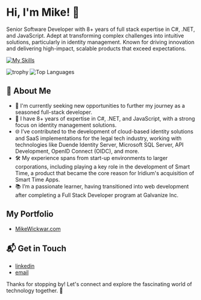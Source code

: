 # Hi, I'm Mike! 👋

Senior Software Developer with 8+ years of full stack expertise in C#, .NET, and JavaScript. Adept at transforming complex challenges into intuitive solutions, particularly in identity management. Known for driving innovation and delivering high-impact, scalable products that exceed expectations.

[![My Skills](https://skillicons.dev/icons?i=angular,atom,azure,cs,css,docker,dotnet,express,git,gulp,html,jquery,js,less,npm,postgres,sass,ts,vue,vscode,wasm,webpack)](https://skillicons.dev)

![trophy](https://github-profile-trophy.vercel.app/?username=mikewickwar&theme=onedark&no-frame=true&row=1&column=7)
![Top Languages](https://github-readme-stats.vercel.app/api/top-langs/?username=mikewickwar&layout=compact&langs_count=8)

## 🚀 About Me
  - 🔭 I'm currently seeking new opportunities to further my journey as a seasoned full-stack developer.
  - 💼 I have 8+ years of expertise in C#, .NET, and JavaScript, with a strong focus on identity management solutions.
  - 🌐 I’ve contributed to the development of cloud-based identity solutions and SaaS implementations for the legal tech industry, working with technologies like Duende Identity Server, Microsoft SQL Server, API Development, OpenID Connect (OIDC), and more.
  - 🛠️ My experience spans from start-up environments to larger corporations, including playing a key role in the development of Smart Time, a product that became the core reason for Iridium's acquisition of Smart Time Apps.
  - 📚 I’m a passionate learner, having transitioned into web development after completing a Full Stack Developer program at Galvanize Inc.

## My Portfolio
- [MikeWickwar.com](https://www.mikewickwar.com/)

## 📬 Get in Touch
- [linkedin](https://www.linkedin.com/in/mikewickwar/)
- [email](mailto:mike.wickwar@gmail.com)

Thanks for stopping by! Let's connect and explore the fascinating world of technology together. 🚀